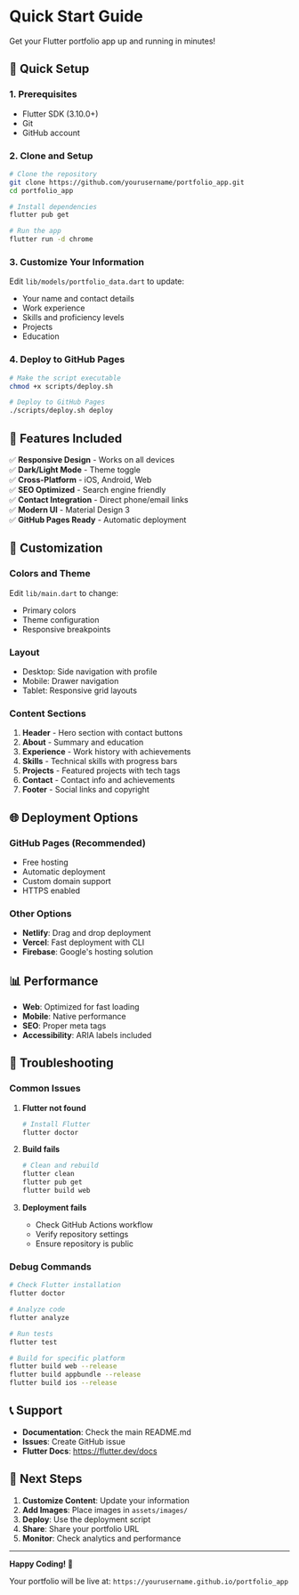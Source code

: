 # Quick Start Guide

Get your Flutter portfolio app up and running in minutes!

## 🚀 Quick Setup

### 1. Prerequisites
- Flutter SDK (3.10.0+)
- Git
- GitHub account

### 2. Clone and Setup
```bash
# Clone the repository
git clone https://github.com/yourusername/portfolio_app.git
cd portfolio_app

# Install dependencies
flutter pub get

# Run the app
flutter run -d chrome
```

### 3. Customize Your Information
Edit `lib/models/portfolio_data.dart` to update:
- Your name and contact details
- Work experience
- Skills and proficiency levels
- Projects
- Education

### 4. Deploy to GitHub Pages
```bash
# Make the script executable
chmod +x scripts/deploy.sh

# Deploy to GitHub Pages
./scripts/deploy.sh deploy
```

## 📱 Features Included

✅ **Responsive Design** - Works on all devices  
✅ **Dark/Light Mode** - Theme toggle  
✅ **Cross-Platform** - iOS, Android, Web  
✅ **SEO Optimized** - Search engine friendly  
✅ **Contact Integration** - Direct phone/email links  
✅ **Modern UI** - Material Design 3  
✅ **GitHub Pages Ready** - Automatic deployment  

## 🎨 Customization

### Colors and Theme
Edit `lib/main.dart` to change:
- Primary colors
- Theme configuration
- Responsive breakpoints

### Layout
- Desktop: Side navigation with profile
- Mobile: Drawer navigation
- Tablet: Responsive grid layouts

### Content Sections
1. **Header** - Hero section with contact buttons
2. **About** - Summary and education
3. **Experience** - Work history with achievements
4. **Skills** - Technical skills with progress bars
5. **Projects** - Featured projects with tech tags
6. **Contact** - Contact info and achievements
7. **Footer** - Social links and copyright

## 🌐 Deployment Options

### GitHub Pages (Recommended)
- Free hosting
- Automatic deployment
- Custom domain support
- HTTPS enabled

### Other Options
- **Netlify**: Drag and drop deployment
- **Vercel**: Fast deployment with CLI
- **Firebase**: Google's hosting solution

## 📊 Performance

- **Web**: Optimized for fast loading
- **Mobile**: Native performance
- **SEO**: Proper meta tags
- **Accessibility**: ARIA labels included

## 🔧 Troubleshooting

### Common Issues

1. **Flutter not found**
   ```bash
   # Install Flutter
   flutter doctor
   ```

2. **Build fails**
   ```bash
   # Clean and rebuild
   flutter clean
   flutter pub get
   flutter build web
   ```

3. **Deployment fails**
   - Check GitHub Actions workflow
   - Verify repository settings
   - Ensure repository is public

### Debug Commands
```bash
# Check Flutter installation
flutter doctor

# Analyze code
flutter analyze

# Run tests
flutter test

# Build for specific platform
flutter build web --release
flutter build appbundle --release
flutter build ios --release
```

## 📞 Support

- **Documentation**: Check the main README.md
- **Issues**: Create GitHub issue
- **Flutter Docs**: https://flutter.dev/docs

## 🎯 Next Steps

1. **Customize Content**: Update your information
2. **Add Images**: Place images in `assets/images/`
3. **Deploy**: Use the deployment script
4. **Share**: Share your portfolio URL
5. **Monitor**: Check analytics and performance

---

**Happy Coding! 🚀**

Your portfolio will be live at: `https://yourusername.github.io/portfolio_app`